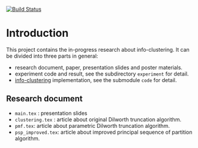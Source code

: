 [![Build Status](https://travis-ci.com/zhaofeng-shu33/info-clustering-research.svg?branch=master)](https://travis-ci.com/zhaofeng-shu33/info-clustering-research)

# Introduction
This project contains the in-progress research about info-clustering. 
It can be divided into three parts in general:

* research document, paper, presentation slides and poster materials.
* experiment code and result, see the subdirectory `experiment` for detail.
* [info-clustering](https://github.com/zhaofeng-shu33/principal_sequence_of_partition) implementation, see the submodule `code` for detail.

## Research document
 * `main.tex` : presentation slides
 * `clustering.tex` : article about original Dilworth truncation algorithm.
 * `pmf.tex`: article about parametric Dilworth truncation algorithm. 
 * `psp_improved.tex`: article about improved principal sequence of partition algorithm.



